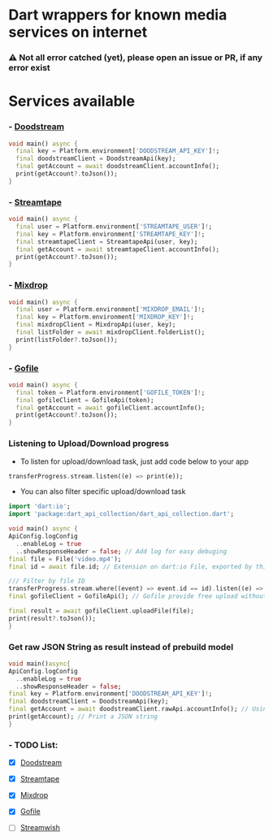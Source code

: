 # Dart wrappers for known media services on internet


### ⚠️ Not all error catched (yet), please open an issue or PR, if any error exist
# Services available

### - [Doodstream](https://doodstream.com)

```dart
void main() async {
  final key = Platform.environment['DOODSTREAM_API_KEY']!;
  final doodstreamClient = DoodstreamApi(key);
  final getAccount = await doodstreamClient.accountInfo();
  print(getAccount?.toJson());
}
```

### - [Streamtape](https://streamtape.com)

```dart
void main() async {
  final user = Platform.environment['STREAMTAPE_USER']!;
  final key = Platform.environment['STREAMTAPE_KEY']!;
  final streamtapeClient = StreamtapeApi(user, key);
  final getAccount = await streamtapeClient.accountInfo();
  print(getAccount?.toJson());
}
```

### - [Mixdrop](https://mixdrop.co)

```dart
void main() async {
  final user = Platform.environment['MIXDROP_EMAIL']!;
  final key = Platform.environment['MIXDROP_KEY']!;
  final mixdropClient = MixdropApi(user, key);
  final listFolder = await mixdropClient.folderList();
  print(listFolder?.toJson());
}
```

### - [Gofile](https://gofile.io)

```dart
void main() async {
  final token = Platform.environment['GOFILE_TOKEN']!;
  final gofileClient = GofileApi(token);
  final getAccount = await gofileClient.accountInfo();
  print(getAccount?.toJson());
}

```

### Listening to Upload/Download progress
- To listen for upload/download task, just add code below to your app

```dart
transferProgress.stream.listen((e) => print(e));
```
- You can also filter specific upload/download task

```dart
import 'dart:io';
import 'package:dart_api_collection/dart_api_collection.dart';

void main() async {
ApiConfig.logConfig
  ..enableLog = true
  ..showResponseHeader = false; // Add log for easy debuging
final file = File('video.mp4');
final id = await file.id; // Extension on dart:io File, exported by this package

/// Filter by file ID
transferProgress.stream.where((event) => event.id == id).listen((e) => print(e));
final gofileClient = GofileApi(); // Gofile provide free upload without API key

final result = await gofileClient.uploadFile(file);
print(result?.toJson());
}
```

### Get raw JSON String as result instead of prebuild model

```dart
void main()async{
ApiConfig.logConfig
  ..enableLog = true
  ..showResponseHeader = false;
final key = Platform.environment['DOODSTREAM_API_KEY']!;
final doodstreamClient = DoodstreamApi(key);
final getAccount = await doodstreamClient.rawApi.accountInfo(); // Using rawApi directive
print(getAccount); // Print a JSON string
}
```

### - TODO List:

- [x] [Doodstream](https://doodstream.com)
  
- [x] [Streamtape](https://streamtape.com)
  
- [x] [Mixdrop](https://mixdrop.co)
  
- [x] [Gofile](https://gofile.io)
  
- [ ] [Streamwish](https://streamwish.com)
